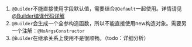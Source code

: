 1. `@Builder`不能直接使用字段默认值，需要结合`@Default`一起使用。详情请见[@Builder编译代码详解](@Builder编译代码详解.md)
2. `@Builder`会生成一个全参构造函数，所以不能直接使用new构造对象。需要另一个注解：`@NoArgsConstructor`
3. `@Builder`在继承关系上使用不是很顺畅。（todo：详细分析）